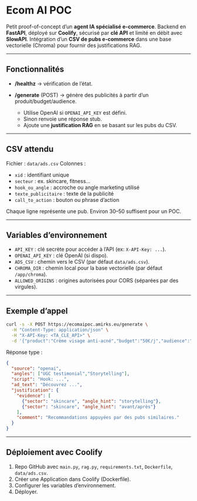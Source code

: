 # Ecom AI POC

Petit proof-of-concept d’un **agent IA spécialisé e-commerce**.
Backend en **FastAPI**, déployé sur **Coolify**, sécurisé par **clé API** et limité en débit avec **SlowAPI**.
Intégration d’un **CSV de pubs e-commerce** dans une base vectorielle (Chroma) pour fournir des justifications RAG.

---

## Fonctionnalités

* **/healthz** → vérification de l’état.
* **/generate** (POST) → génère des publicités à partir d’un produit/budget/audience.

  * Utilise OpenAI si `OPENAI_API_KEY` est défini.
  * Sinon renvoie une réponse stub.
  * Ajoute une **justification RAG** en se basant sur les pubs du CSV.

---

## CSV attendu

Fichier : `data/ads.csv`
Colonnes :

* `xid` : identifiant unique
* `secteur` : ex. skincare, fitness…
* `hook_ou_angle` : accroche ou angle marketing utilisé
* `texte_publicitaire` : texte de la publicité
* `call_to_action` : bouton ou phrase d’action

Chaque ligne représente une pub. Environ 30–50 suffisent pour un POC.

---

## Variables d’environnement

* `API_KEY` : clé secrète pour accéder à l’API (ex: `X-API-Key: ...`).
* `OPENAI_API_KEY` : clé OpenAI (si dispo).
* `ADS_CSV` : chemin vers le CSV (par défaut `data/ads.csv`).
* `CHROMA_DIR` : chemin local pour la base vectorielle (par défaut `/app/chroma`).
* `ALLOWED_ORIGINS` : origines autorisées pour CORS (séparées par des virgules).

---

## Exemple d’appel

```bash
curl -s -X POST https://ecomaipoc.amirks.eu/generate \
  -H "Content-Type: application/json" \
  -H "X-API-Key: <TA_CLE_API>" \
  -d '{"product":"Crème visage anti-acné","budget":"50€/j","audience":"18-30"}' | jq
```

Réponse type :

```json
{
  "source": "openai",
  "angles": ["UGC testimonial","Storytelling"],
  "script": "Hook: ...",
  "ad_text": "Découvrez ...",
  "justification": {
    "evidence": [
      {"sector": "skincare", "angle_hint": "storytelling"},
      {"sector": "skincare", "angle_hint": "avant/après"}
    ],
    "comment": "Recommandations appuyées par des pubs similaires."
  }
}
```

---

## Déploiement avec Coolify

1. Repo GitHub avec `main.py`, `rag.py`, `requirements.txt`, `Dockerfile`, `data/ads.csv`.
2. Créer une Application dans Coolify (Dockerfile).
3. Configurer les variables d’environnement.
4. Déployer.